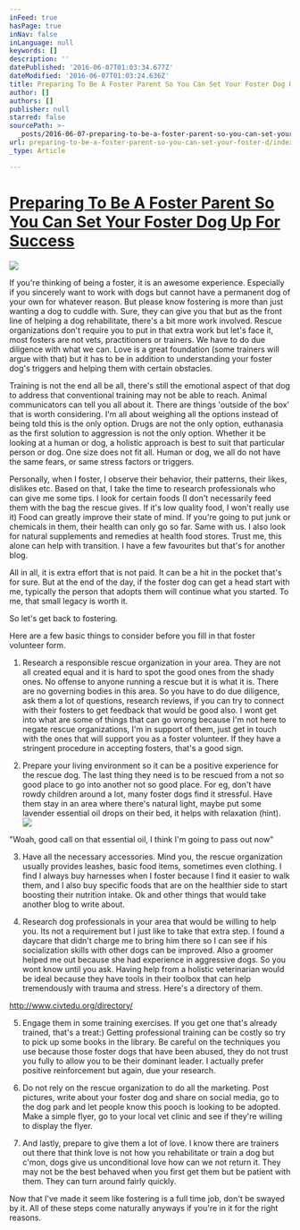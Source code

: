 ```yaml
---
inFeed: true
hasPage: true
inNav: false
inLanguage: null
keywords: []
description: ''
datePublished: '2016-06-07T01:03:34.677Z'
dateModified: '2016-06-07T01:03:24.636Z'
title: Preparing To Be A Foster Parent So You Can Set Your Foster Dog Up For Success
author: []
authors: []
publisher: null
starred: false
sourcePath: >-
  _posts/2016-06-07-preparing-to-be-a-foster-parent-so-you-can-set-your-foster-d.md
url: preparing-to-be-a-foster-parent-so-you-can-set-your-foster-d/index.html
_type: Article

---
```

# [Preparing To Be A Foster Parent So You Can Set Your Foster Dog Up For Success][0]
![](https://the-grid-user-content.s3-us-west-2.amazonaws.com/616e3272-07b5-4600-b22d-fdb56a7a381a.jpg)

If you're thinking of being a foster, it is an awesome experience. Especially if you sincerely want to work with dogs but cannot have a permanent dog of your own for whatever reason. But please know fostering is more than just wanting a dog to cuddle with. Sure, they can give you that but as the front line of helping a dog rehabilitate, there's a bit more work involved. Rescue organizations don't require you to put in that extra work but let's face it, most fosters are not vets, practitioners or trainers. We have to do due diligence with what we can. Love is a great foundation (some trainers will argue with that) but it has to be in addition to understanding your foster dog's triggers and helping them with certain obstacles.

Training is not the end all be all, there's still the emotional aspect of that dog to address that conventional training may not be able to reach. Animal communicators can tell you all about it. There are things 'outside of the box' that is worth considering. I'm all about weighing all the options instead of being told this is the only option. Drugs are not the only option, euthanasia as the first solution to aggression is not the only option. Whether it be looking at a human or dog, a holistic approach is best to suit that particular person or dog. One size does not fit all. Human or dog, we all do not have the same fears, or same stress factors or triggers. 

Personally, when I foster, I observe their behavior, their patterns, their likes, dislikes etc. Based on that, I take the time to research professionals who can give me some tips. I look for certain foods (I don't necessarily feed them with the bag the rescue gives. If it's low quality food, I won't really use it) Food can greatly improve their state of mind. If you're going to put junk or chemicals in them, their health can only go so far. Same with us. I also look for natural supplements and remedies at health food stores. Trust me, this alone can help with transition. I have a few favourites but that's for another blog.

All in all, it is extra effort that is not paid. It can be a hit in the pocket that's for sure. But at the end of the day, if the foster dog can get a head start with me, typically the person that adopts them will continue what you started. To me, that small legacy is worth it. 

So let's get back to fostering.

Here are a few basic things to consider before you fill in that foster volunteer form.

1) Research a responsible rescue organization in your area. They are not all created equal and it is hard to spot the good ones from the shady ones. No offense to anyone running a rescue but it is what it is. There are no governing bodies in this area. So you have to do due diligence, ask them a lot of questions, research reviews, if you can try to connect with their fosters to get feedback that would be good also. I wont get into what are some of things that can go wrong because I'm not here to negate rescue organizations, I'm in support of them, just get in touch with the ones that will support you as a foster volunteer. If they have a stringent procedure in accepting fosters, that's a good sign.

2) Prepare your living environment so it can be a positive experience for the rescue dog. The last thing they need is to be rescued from a not so good place to go into another not so good place. For eg, don't have rowdy children around a lot, many foster dogs find it stressful. Have them stay in an area where there's natural light, maybe put some lavender essential oil drops on their bed, it helps with relaxation (hint).
![](https://the-grid-user-content.s3-us-west-2.amazonaws.com/1818f836-e146-4be2-b3cc-68737e822ce1.jpg)

"Woah, good call on that essential oil, I think I'm going to pass out now"

3) Have all the necessary accessories. Mind you, the rescue organization usually provides leashes, basic food items, sometimes even clothing. I find I always buy harnesses when I foster because I find it easier to walk them, and I also buy specific foods that are on the healthier side to start boosting their nutrition intake. Ok and other things that would take another blog to write about.

4) Research dog professionals in your area that would be willing to help you. Its not a requirement but I just like to take that extra step. I found a daycare that didn't charge me to bring him there so I can see if his socialization skills with other dogs can be improved. Also a groomer helped me out because she had experience in aggressive dogs. So you wont know until you ask. Having help from a holistic veterinarian would be ideal because they have tools in their toolbox that can help tremendously with trauma and stress. Here's a directory of them.

http://www.civtedu.org/directory/ 

5) Engage them in some training exercises. If you get one that's already trained, that's a treat:) Getting professional training can be costly so try to pick up some books in the library. Be careful on the techniques you use because those foster dogs that have been abused, they do not trust you fully to allow you to be their dominant leader. I actually prefer positive reinforcement but again, due your research.

6) Do not rely on the rescue organization to do all the marketing. Post pictures, write about your foster dog and share on social media, go to the dog park and let people know this pooch is looking to be adopted. Make a simple flyer, go to your local vet clinic and see if they're willing to display the flyer.

7) And lastly, prepare to give them a lot of love. I know there are trainers out there that think love is not how you rehabilitate or train a dog but c'mon, dogs give us unconditional love how can we not return it. They may not be the best behaved when you first get them but be patient with them. They can turn around fairly quickly.

[][1]

Now that I've made it seem like fostering is a full time job, don't be swayed by it. All of these steps come naturally anyways if you're in it for the right reasons.

[0]: http://www.bevisla.com/blog/2015/3/30/preparing-to-be-a-foster-parent-so-you-can-set-your-foster-dog-up-for-success
[1]: http://www.civtedu.org/directory/%20
